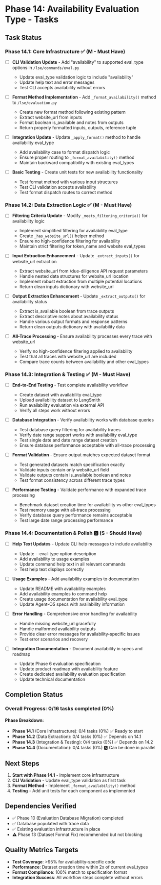 # Phase 14: Availability Evaluation Type - Tasks

## Task Status

### Phase 14.1: Core Infrastructure ✅ (M - Must Have)
- [ ] **CLI Validation Update** - Add "availability" to supported eval_type options in `/lse/commands/eval.py`
  - Update eval_type validation logic to include "availability"
  - Update help text and error messages
  - Test CLI accepts availability without errors
  
- [ ] **Format Method Implementation** - Add `_format_availability()` method to `/lse/evaluation.py`
  - Create new format method following existing pattern
  - Extract website_url from inputs
  - Format boolean is_available and notes from outputs
  - Return properly formatted inputs, outputs, reference tuple

- [ ] **Integration Update** - Update `_apply_format()` method to handle availability eval_type
  - Add availability case to format dispatch logic
  - Ensure proper routing to `_format_availability()` method
  - Maintain backward compatibility with existing eval_types

- [ ] **Basic Testing** - Create unit tests for new availability functionality
  - Test format method with various input structures
  - Test CLI validation accepts availability
  - Test format dispatch routes to correct method

### Phase 14.2: Data Extraction Logic ✅ (M - Must Have)
- [ ] **Filtering Criteria Update** - Modify `_meets_filtering_criteria()` for availability logic
  - Implement simplified filtering for availability eval_type
  - Create `_has_website_url()` helper method
  - Ensure no high-confidence filtering for availability
  - Maintain strict filtering for token_name and website eval_types

- [ ] **Input Extraction Enhancement** - Update `_extract_inputs()` for website_url extraction
  - Extract website_url from /due-diligence API request parameters
  - Handle nested data structures for website_url location
  - Implement robust extraction from multiple potential locations
  - Return clean inputs dictionary with website_url

- [ ] **Output Extraction Enhancement** - Update `_extract_outputs()` for availability status
  - Extract is_available boolean from trace outputs
  - Extract descriptive notes about availability status
  - Handle various output formats and response patterns
  - Return clean outputs dictionary with availability data

- [ ] **All-Trace Processing** - Ensure availability processes every trace with website_url
  - Verify no high-confidence filtering applied to availability
  - Test that all traces with website_url are included
  - Compare trace counts between availability and other eval_types

### Phase 14.3: Integration & Testing ✅ (M - Must Have)
- [ ] **End-to-End Testing** - Test complete availability workflow
  - Create dataset with availability eval_type
  - Upload availability dataset to LangSmith
  - Run availability evaluation via external API
  - Verify all steps work without errors

- [ ] **Database Integration** - Verify availability works with database queries
  - Test database query filtering for availability traces
  - Verify date range support works with availability eval_type
  - Test single date and date range dataset creation
  - Ensure database performance acceptable with all-trace processing

- [ ] **Format Validation** - Ensure output matches expected dataset format
  - Test generated datasets match specification exactly
  - Validate inputs contain only website_url field
  - Validate outputs contain is_available boolean and notes
  - Test format consistency across different trace types

- [ ] **Performance Testing** - Validate performance with expanded trace processing
  - Benchmark dataset creation time for availability vs other eval_types
  - Test memory usage with all-trace processing
  - Verify database query performance remains acceptable
  - Test large date range processing performance

### Phase 14.4: Documentation & Polish 🆂 (S - Should Have)
- [ ] **Help Text Updates** - Update CLI help messages to include availability
  - Update --eval-type option description
  - Add availability to usage examples
  - Update command help text in all relevant commands
  - Test help text displays correctly

- [ ] **Usage Examples** - Add availability examples to documentation
  - Update README with availability examples
  - Add availability examples to command help
  - Create usage documentation for availability eval_type
  - Update Agent-OS specs with availability information

- [ ] **Error Handling** - Comprehensive error handling for availability
  - Handle missing website_url gracefully
  - Handle malformed availability outputs
  - Provide clear error messages for availability-specific issues
  - Test error scenarios and recovery

- [ ] **Integration Documentation** - Document availability in specs and roadmap
  - Update Phase 6 evaluation specification
  - Update product roadmap with availability feature
  - Create dedicated availability evaluation specification
  - Update technical documentation

## Completion Status

### Overall Progress: 0/16 tasks completed (0%)

#### Phase Breakdown:
- **Phase 14.1** (Core Infrastructure): 0/4 tasks (0%) ✅ Ready to start
- **Phase 14.2** (Data Extraction): 0/4 tasks (0%) ✅ Depends on 14.1  
- **Phase 14.3** (Integration & Testing): 0/4 tasks (0%) ✅ Depends on 14.2
- **Phase 14.4** (Documentation): 0/4 tasks (0%) 🆂 Can be done in parallel

## Next Steps

1. **Start with Phase 14.1** - Implement core infrastructure
2. **CLI Validation** - Update eval_type validation as first task
3. **Format Method** - Implement `_format_availability()` method
4. **Testing** - Add unit tests for each component as implemented

## Dependencies Verified
- ✅ Phase 10 (Evaluation Database Migration) completed
- ✅ Database populated with trace data
- ✅ Existing evaluation infrastructure in place
- ⚠️  Phase 13 (Dataset Format Fix) recommended but not blocking

## Quality Metrics Targets
- **Test Coverage**: >95% for availability-specific code
- **Performance**: Dataset creation time within 2x of current eval_types
- **Format Compliance**: 100% match to specification format
- **Integration Success**: All workflow steps complete without errors